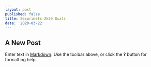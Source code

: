 ```yaml
---
layout: post
published: false
title: Securinets-2k20 Quals
date: '2020-03-22'
---
```

## A New Post

Enter text in [Markdown](http://daringfireball.net/projects/markdown/). Use the toolbar above, or click the **?** button for formatting help.
